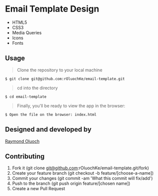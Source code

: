 # Email Template Design

- HTML5
- CSS3
- Media Queries
- Icons
- Fonts

## Usage

> Clone the repository to your local machine

```
$ git clone git@github.com:rOluochKe/email-template.git
```

> cd into the directory

```
$ cd email-template
```

> Finally, you'll be ready to view the app in the browser:

```
$ Open the file on the browser: index.html
```

## Designed and developed by

[Raymond Oluoch](https://github.com/rOluochKe)

## Contributing

1. Fork it (git clone git@github.com:rOluochKe/email-template.git/fork)
2. Create your feature branch (git checkout -b feature/[choose-a-name])
3. Commit your changes (git commit -am 'What this commit will fix/add')
4. Push to the branch (git push origin feature/[chosen name])
5. Create a new Pull Request